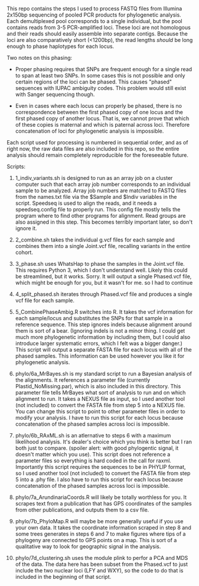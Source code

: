 This repo contains the steps I used to process FASTQ files from Illumina 2x150bp sequencing of pooled PCR products for phylogenetic analysis. Each demultiplexed pool corresponds to a single individual, but the pool contains reads from 3-5 PCR-amplified loci. These loci are not homologous and their reads should easily assemble into separate contigs. Because the loci are also comparatively short (<1200bp), the read lengths *should* be long enough to phase haplotypes for each locus. 

Two notes on this phasing:
* Proper phasing requires that SNPs are frequent enough for a single read to span at least two SNPs. In some cases this is not possible and only certain regions of the loci can be phased. This causes "phased" sequences with IUPAC ambiguity codes. This problem would still exist with Sanger sequencing though.

* Even in cases where each locus can properly be phased, there is no correspondence between the first phased copy of one locus and the first phased copy of another locus. That is, we cannot prove that which of these copies is maternal and which is paternal across loci. Therefore concatenation of loci for phylogenetic analysis is impossible.

Each script used for processing is numbered in sequential order, and as of right now, the raw data files are also included in this repo, so the entire analysis should remain completely reproducible for the foreseeable future.

Scripts:

1. 1_indiv_variants.sh is designed to run as an array job on a cluster computer such that each array job number corresponds to an individual sample to be analyzed. Array job numbers are matched to FASTQ files from the names.txt file via the $Sample and $Indiv variables in the script. Speedseq is used to align the reads, and it needs a speedseq.config file to properly run. This config file mostly tells the program where to find other programs for alignment. Read groups are also assigned in this step. This becomes terribly important later, so don't ignore it.

2. 2_combine.sh takes the individual g.vcf files for each sample and combines them into a single Joint.vcf file, recalling variants in the entire cohort.

3. 3_phase.sh uses WhatsHap to phase the samples in the Joint.vcf file. This requires Python 3, which I don't understand well. Likely this could be streamlined, but it works. Sorry. It will output a single Phased.vcf file, which might be enough for you, but it wasn't for me. so I had to continue

4. 4_split_phased.sh iterates through Phased.vcf file and produces a single vcf file for each sample.

5. 5_CombinePhaseAmbig.R switches into R. It takes the vcf information for each sample/locus and substitutes the SNPs for that sample in a reference sequence. This step ignores indels because alignment around them is sort of a bear. (Ignoring indels is not a minor thing. I could get much more phylogenetic information by including them, but I could also introduce larger systematic errors, which I felt was a bigger danger.) This script will output a separate FASTA file for each locus with all of the phased samples. This information can be used however you like it for phylogenetic analysis.

6. phylo/6a_MrBayes.sh is my standard script to run a Bayesian analysis of the alignments. It references a parameter file (currently Plastid_NoMissing.par), which is also included in this directory. This parameter file tells MrBayes what sort of analysis to run and on which alignment to run. It takes a NEXUS file as input, so I used another tool (not included) to convert the FASTA file from step 5 into a NEXUS file. You can change this script to point to other parameter files in order to modify your analysis. I have to run this script for each locus because concatenation of the phased samples across loci is impossible.

7. phylo/6b_RAxML.sh is an atlernative to steps 6 with a maximum likelihood analysis. It's dealer's choice which you think is better but I ran both just to compare. (spoiler alert: with good phylogentic signal, it doesn't matter which you use). This script does not reference a parameter files so everything is hard coded in the call for raxml. Importantly this script requires the sequences to be in PHYLIP format, so I used another tool (not included) to convert the FASTA file from step 5 into a .phy file. I also have to run this script for each locus because concatenation of the phased samples across loci is impossible.

8. phylo/7a_ArundinariaCoords.R will likely be totally worthless for you. It scrapes text from a publication that has GPS coordinates of the samples from other publications, and outputs them to a csv file.

9. phylo/7b_PhyloMap.R will maybe be more generally useful if you use your own data. It takes the coordinate information scraped in step 8 and some trees generates in steps 6 and 7 to make figures where tips of a phylogeny are connected to GPS points on a map. This is sort of a qualitative way to look for geographic signal in the analysis.

10. phylo/7d_clustering.sh uses the module plink to perfor a PCA and MDS of the data. The data here has been subset from the Phased.vcf to just include the two nuclear loci (LFY and WXY), so the code to do that is included in the beginning of that script. 
